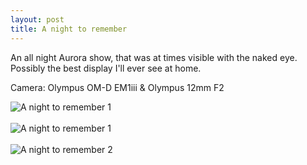 ```yaml
---
layout: post
title: A night to remember
---
```

<p>An all night Aurora show, that was at times visible with the naked eye. Possibly the best display I'll ever see at home.</p>
<p>Camera: Olympus OM-D EM1iii & Olympus 12mm F2</p>
<img src="/assets/images/blog/P5100575-Enhanced-NR-2.jpg" alt="A night to remember 1">
<br><br>
<img src="/assets/images/blog/P5100672-Enhanced-NR.jpg" alt="A night to remember 1">
<br><br>
<img src="/assets/images/blog/P5100542-Enhanced-NR.jpg" alt="A night to remember 2">
<br><br>

